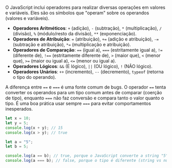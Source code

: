 O JavaScript inclui operadores para realizar diversas operações em valores e variáveis. Eles são os símbolos que "operam" sobre os operandos (valores e variáveis).

-   **Operadores Aritméticos**: `+` (adição), `-` (subtração), `*` (multiplicação), `/` (divisão), `%` (módulo/resto da divisão), `**` (exponenciação).
-   **Operadores de Atribuição**: `=` (atribuição), `+=` (adição e atribuição), `-=` (subtração e atribuição), `*=` (multiplicação e atribuição).
-   **Operadores de Comparação**: `==` (igual a), `===` (estritamente igual a), `!=` (diferente de), `!==` (estritamente diferente de), `>` (maior que), `<` (menor que), `>=` (maior ou igual a), `<=` (menor ou igual a).
-   **Operadores Lógicos**: `&&` (E lógico), `||` (OU lógico), `!` (NÃO lógico).
-   **Operadores Unários**: `++` (incremento), `--` (decremento), `typeof` (retorna o tipo do operando).

A diferença entre `==` e `===` é uma fonte comum de bugs. O operador `==` tenta converter os operandos para um tipo comum antes de comparar (coerção de tipo), enquanto `===` não faz conversão e compara tanto o valor quanto o tipo. É uma boa prática usar sempre `===` para evitar comportamentos inesperados.

```javascript
let x = 10;
let y = 5;
console.log(x + y); // 15
console.log(x > y); // true

let a = "5";
let b = 5;

console.log(a == b); // true, porque o JavaScript converte a string "5" para um número
console.log(a === b); // false, porque o tipo é diferente (string vs number)
```
